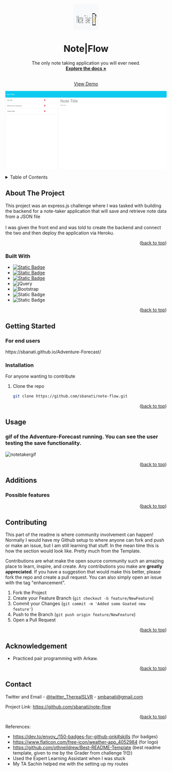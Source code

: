 
\
<a name="readme-top"></a>





<!-- PROJECT LOGO -->
<br />
<div align="center">
  <a href="https://github.com/sbanati/note-flow">  
    <img src="public/assets/logo.png" alt="Logo" width="80" height="80">
  </a>

<h1 align="center">Note|Flow</h1>

  <p align="center">
    The only note taking application you will ever need. 
    <br />
    <a href="https://github.com/sbanati/note-flow"><strong>Explore the docs »</strong></a>
    <br />
    <br />

    
  <a href="">View Demo</a>
    
  <img src="public/assets/screenshot.png" alt="note taking application">

  </p>
</div>



<!-- TABLE OF CONTENTS -->
<details>
  <summary>Table of Contents</summary>
  <ol>
    <li>
      <a href="#about-the-project">About The Project</a>
      <ul>
        <li><a href="#built-with">Built With</a></li>
      </ul>
    </li>
    <li>
      <a href="#getting-started">Getting Started</a>
      <ul>
        <li><a href="#installation">Installation</a></li>
      </ul>
    </li>
    <li><a href="#usage">Usage</a></li>
    <li><a href="#additions">Additions</a></li>
    <li><a href="#contributing">Contributing</a></li>
    <li><a href="#acknowledgement">Acknowledgement</a></li>
    <li><a href="#contact">Contact</a></li>
  </ol>
</details>



<!-- ABOUT THE PROJECT -->
## About The Project

This project was an express.js challenge where I was tasked with building the backend for a note-taker application that will save and retrieve note data from a JSON file 
<br><br>
I was given the front end and was told to create the backend and connect the two and then deploy the application via Heroku. 




<p align="right">(<a href="#readme-top">back to top</a>)</p>



### Built With

* [![Static Badge](https://img.shields.io/badge/HTML5-red?style=for-the-badge&logo=HTML5&labelColor=black)](https://img.shields.io/badge/HTML5-E34F26?style=for-the-badge&logo=html5&logoColor=white)
* [![Static Badge](https://img.shields.io/badge/CSS3-black?style=for-the-badge&logo=CSS3&logoColor=blue&labelColor=black&color=blue)](https://img.shields.io/badge/CSS3-1572B6?style=for-the-badge&logo=css3&logoColor=white)
* [![Static Badge](https://img.shields.io/badge/Java-gray?style=for-the-badge&logo=JavaScript&logoColor=yellow)](https://img.shields.io/badge/JavaScript-323330?style=for-the-badge&logo=javascript&logoColor=F7DF1E)
* ![jQuery](https://img.shields.io/badge/jquery-%230769AD.svg?style=for-the-badge&logo=jquery&logoColor=white)
* ![Bootstrap](https://img.shields.io/badge/bootstrap-%238511FA.svg?style=for-the-badge&logo=bootstrap&logoColor=white)
* ![Static Badge](https://img.shields.io/badge/Node.js-43853D?style=for-the-badge&logo=node.js&logoColor=white)
* ![Static Badge](https://img.shields.io/badge/Express.js-43853D?style=for-the-badge&logo=node.js&logoColor=white)
  




<p align="right">(<a href="#readme-top">back to top</a>)</p>



<!-- GETTING STARTED -->
## Getting Started

 <h3>For end users</h3> 
https://sbanati.github.io/Adventure-Forecast/  <br>




### Installation
For anyone wanting to contribute <br>

1. Clone the repo
   ```sh
   git clone https://github.com/sbanati/note-flow.git
   ```

<p align="right">(<a href="#readme-top">back to top</a>)</p>



<!-- USAGE EXAMPLES -->
## Usage

<h3>gif of the Adventure-Forecast running. You can see the user testing the save functionality.</h3>


![notetakergif](https://github.com/sbanati/note-flow/assets/149754544/e3efb8fd-ceef-43bd-9f17-b82eae66ffa6)







<p align="right">(<a href="#readme-top">back to top</a>)</p>



<!-- ROADMAP -->
## Additions

<h3>Possible features</h3>
 


<p align="right">(<a href="#readme-top">back to top</a>)</p>



<!-- CONTRIBUTING -->
## Contributing

This part of the readme is where community involvement can happen! Normally I would have my Github setup to where anyone can fork and push or make an issue, but 
I am still learning that stuff. In the mean time this is how the section would look like. Pretty much from the Template. <br>

Contributions are what make the open source community such an amazing place to learn, inspire, and create. Any contributions you make are **greatly appreciated**.
If you have a suggestion that would make this better, please fork the repo and create a pull request. You can also simply open an issue with the tag "enhancement".


1. Fork the Project
2. Create your Feature Branch (`git checkout -b feature/NewFeature`)
3. Commit your Changes (`git commit -m 'Added some Goated new feature'`)
4. Push to the Branch (`git push origin feature/NewFeature`)
5. Open a Pull Request

<p align="right">(<a href="#readme-top">back to top</a>)</p>


<!-- ACKNOWLEDGEMENT -->
## Acknowledgement
* Practiced pair programming with Arkaw.





<p align="right">(<a href="#readme-top">back to top</a>)</p>


<!-- CONTACT -->
## Contact

Twitter and Email - [@twitter_TherealSLVR](https://twitter.com/TherealSLVR) - smbanati@gmail.com

Project Link: https://github.com/sbanati/note-flow

<p align="right">(<a href="#readme-top">back to top</a>)</p>




<!-- MARKDOWN LINKS & IMAGES -->
<!-- https://www.markdownguide.org/basic-syntax/#reference-style-links -->
References:
* https://dev.to/envoy_/150-badges-for-github-pnk#skills (for badges)
* https://www.flaticon.com/free-icon/weather-app_4052984 (for logo)
* https://github.com/othneildrew/Best-README-Template (best readme template, given to me by the Grader from challenge 1!😊)
* Used the Expert Learning Assistant when I was stuck
* My TA Sachin helped me with the setting up my routes 
